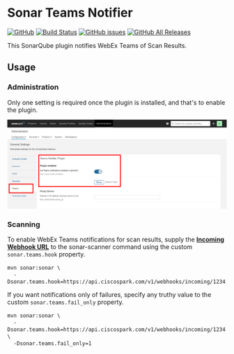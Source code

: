 # Sonar Teams Notifier

[![GitHub](https://img.shields.io/github/license/aensley/sonar-teams-notifier)](LICENSE)
[![Build Status](https://travis-ci.com/aensley/sonar-teams-notifier.svg?branch=master)](https://travis-ci.com/aensley/sonar-teams-notifier)
[![GitHub issues](https://img.shields.io/github/issues/aensley/sonar-teams-notifier)](issues)
[![GitHub All Releases](https://img.shields.io/github/downloads/aensley/sonar-teams-notifier/total)](releases)

This SonarQube plugin notifies WebEx Teams of Scan Results.


## Usage


### Administration

Only one setting is required once the plugin is installed, and that's to enable the plugin.

[![Admin Screenshot](docs/sonar-teams-admin.png)](docs/sonar-teams-admin.png)


### Scanning

To enable WebEx Teams notifications for scan results, supply the [**Incoming Webhook URL**](https://apphub.webex.com/integrations/incoming-webhooks-cisco-systems) to the sonar-scanner command using the custom `sonar.teams.hook` property.


```ShellSession
mvn sonar:sonar \
  -Dsonar.teams.hook=https://api.ciscospark.com/v1/webhooks/incoming/1234
```

If you want notifications only of failures, specify any truthy value to the custom `sonar.teams.fail_only` property.

```ShellSession
mvn sonar:sonar \
  -Dsonar.teams.hook=https://api.ciscospark.com/v1/webhooks/incoming/1234 \
  -Dsonar.teams.fail_only=1
```
